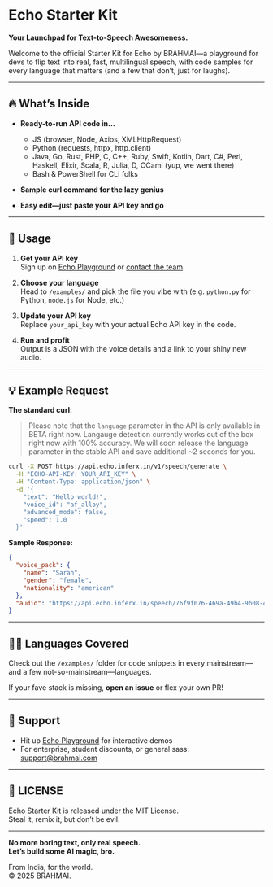 # Echo Starter Kit

**Your Launchpad for Text-to-Speech Awesomeness.**

Welcome to the official Starter Kit for Echo by BRAHMAI—a playground for devs to flip text into real, fast, multilingual speech, with code samples for every language that matters (and a few that don’t, just for laughs).

---

## 🔥 What’s Inside

- **Ready-to-run API code in...**
  - JS (browser, Node, Axios, XMLHttpRequest)
  - Python (requests, httpx, http.client)
  - Java, Go, Rust, PHP, C, C++, Ruby, Swift, Kotlin, Dart, C#, Perl, Haskell, Elixir, Scala, R, Julia, D, OCaml (yup, we went there)
  - Bash & PowerShell for CLI folks

- **Sample curl command for the lazy genius**

- **Easy edit—just paste your API key and go**

---

## 🚀 Usage

1. **Get your API key**  
   Sign up on [Echo Playground](https://echo.yourdomain.in) or [contact the team](mailto:support@brahmai.com).

2. **Choose your language**  
   Head to `/examples/` and pick the file you vibe with (e.g. `python.py` for Python, `node.js` for Node, etc.)

3. **Update your API key**  
   Replace `your_api_key` with your actual Echo API key in the code.

4. **Run and profit**  
   Output is a JSON with the voice details and a link to your shiny new audio.

---

## 💡 Example Request

**The standard curl:**

> Please note that the `language` parameter in the API is only available in BETA right now. Langauge detection currently works out of the box right now with 100% accuracy. We will soon release the language parameter in the stable API and save additional ~2 seconds for you.

```bash
curl -X POST https://api.echo.inferx.in/v1/speech/generate \
  -H "ECHO-API-KEY: YOUR_API_KEY" \
  -H "Content-Type: application/json" \
  -d '{
    "text": "Hello world!",
    "voice_id": "af_alloy",
    "advanced_mode": false,
    "speed": 1.0
  }'
```

**Sample Response:**
```json
{
  "voice_pack": {
    "name": "Sarah",
    "gender": "female",
    "nationality": "american"
  },
  "audio": "https://api.echo.inferx.in/speech/76f9f076-469a-49b4-9b08-4bbe4a3fe98f.wav"
}
```

---

## 🧑‍💻 Languages Covered

Check out the `/examples/` folder for code snippets in every mainstream—and a few not-so-mainstream—languages.

If your fave stack is missing, **open an issue** or flex your own PR!

---

## 💬 Support

- Hit up [Echo Playground](https://echo.brahmai.in) for interactive demos
- For enterprise, student discounts, or general sass: [support@brahmai.com](mailto:support@brahmai.com)

---

## 👑 LICENSE

Echo Starter Kit is released under the MIT License.  
Steal it, remix it, but don’t be evil.

---

**No more boring text, only real speech.  
Let’s build some AI magic, bro.**

From India, for the world.  
© 2025 BRAHMAI.